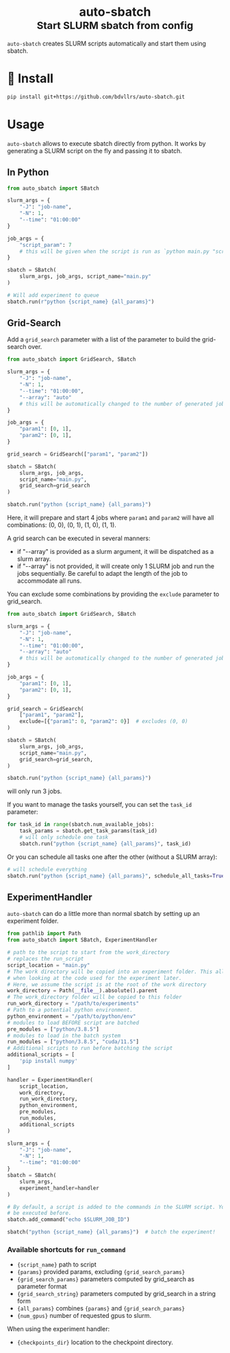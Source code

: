 <div align="center">
    <h1>auto-sbatch<br><small>Start SLURM sbatch from config</small></h1>
</div>

`auto-sbatch` creates SLURM scripts automatically and start them using sbatch.

# 🚀 Install

```bash
pip install git+https://github.com/bdvllrs/auto-sbatch.git
```

# Usage

`auto-sbatch` allows to execute sbatch directly from python.
It works by generating a SLURM script on the fly and passing it to sbatch.

## In Python

```python
from auto_sbatch import SBatch

slurm_args = {
    "-J": "job-name",
    "-N": 1,
    "--time": "01:00:00"
}

job_args = {
    "script_param": 7
    # this will be given when the script is run as `python main.py "script_param=7"`
}

sbatch = SBatch(
    slurm_args, job_args, script_name="main.py"
)

# Will add experiment to queue
sbatch.run(r"python {script_name} {all_params}")  
```

## Grid-Search

Add a `grid_search` parameter with a list of the parameter to build the
grid-search over.

```python
from auto_sbatch import GridSearch, SBatch

slurm_args = {
    "-J": "job-name",
    "-N": 1,
    "--time": "01:00:00",
    "--array": "auto"
    # this will be automatically changed to the number of generated jobs.
}

job_args = {
    "param1": [0, 1],
    "param2": [0, 1],
}

grid_search = GridSearch(["param1", "param2"])

sbatch = SBatch(
    slurm_args, job_args,
    script_name="main.py",
    grid_search=grid_search
)

sbatch.run("python {script_name} {all_params}")
```

Here, it will prepare and start 4 jobs where `param1` and `param2` will have
all combinations: (0, 0), (0, 1), (1, 0), (1, 1).

A grid search can be executed in several manners:

- if "--array" is provided as a slurm argument, it will be dispatched as a
  slurm array.
- if "--array" is not provided, it will create only 1 SLURM job and run the
  jobs sequentially. Be careful to adapt the
  length of the job to accommodate all runs.

You can exclude some combinations by providing the `exclude`
parameter to grid_search.

```python
from auto_sbatch import GridSearch, SBatch

slurm_args = {
    "-J": "job-name",
    "-N": 1,
    "--time": "01:00:00",
    "--array": "auto"
    # this will be automatically changed to the number of generated jobs.
}

job_args = {
    "param1": [0, 1],
    "param2": [0, 1],
}

grid_search = GridSearch(
    ["param1", "param2"],
    exclude=[{"param1": 0, "param2": 0}]  # excludes (0, 0)
)

sbatch = SBatch(
    slurm_args, job_args,
    script_name="main.py",
    grid_search=grid_search,
)

sbatch.run("python {script_name} {all_params}")
```

will only run 3 jobs.

If you want to manage the tasks yourself, you can set the `task_id` parameter:

```python
for task_id in range(sbatch.num_available_jobs):
    task_params = sbatch.get_task_params(task_id)
    # will only schedule one task
    sbatch.run("python {script_name} {all_params}", task_id)
```

Or you can schedule all tasks one after the other (without a SLURM array):

```python
# will schedule everything
sbatch.run("python {script_name} {all_params}", schedule_all_tasks=True)
```

## ExperimentHandler

`auto-sbatch` can do a little more than normal sbatch by setting up an
experiment folder.

```python
from pathlib import Path
from auto_sbatch import SBatch, ExperimentHandler

# path to the script to start from the work_directory
# replaces the run_script
script_location = "main.py"
# The work directory will be copied into an experiment folder. This allows reproducibility
# when looking at the code used for the experiment later.
# Here, we assume the script is at the root of the work directory
work_directory = Path(__file__).absolute().parent
# The work_directory folder will be copied to this folder
run_work_directory = "/path/to/experiments"
# Path to a potential python environment.
python_environment = "/path/to/python/env"
# modules to load BEFORE script are batched
pre_modules = ["python/3.8.5"]
# modules to load in the batch system
run_modules = ["python/3.8.5", "cuda/11.5"]
# Additional scripts to run before batching the script
additional_scripts = [
    'pip install numpy'
]

handler = ExperimentHandler(
    script_location,
    work_directory,
    run_work_directory,
    python_environment,
    pre_modules,
    run_modules,
    additional_scripts
)

slurm_args = {
    "-J": "job-name",
    "-N": 1,
    "--time": "01:00:00"
}
sbatch = SBatch(
    slurm_args,
    experiment_handler=handler
)

# By default, a script is added to the commands in the SLURM script. You can add other commands that will
# be executed before.
sbatch.add_command("echo $SLURM_JOB_ID")

sbatch("python {script_name} {all_params}")  # batch the experiment!
```

### Available shortcuts for `run_command`

- `{script_name}` path to script
- `{params}` provided params, excluding `{grid_search_params}`
- `{grid_search_params}` parameters computed by grid_search as parameter format
- `{grid_search_string}` parameters computed by grid_search in a string form
- `{all_params}` combines `{params}` and `{grid_search_params}`
- `{num_gpus}` number of requested gpus to slurm.

When using the experiment handler:

- `{checkpoints_dir}` location to the checkpoint directory.
